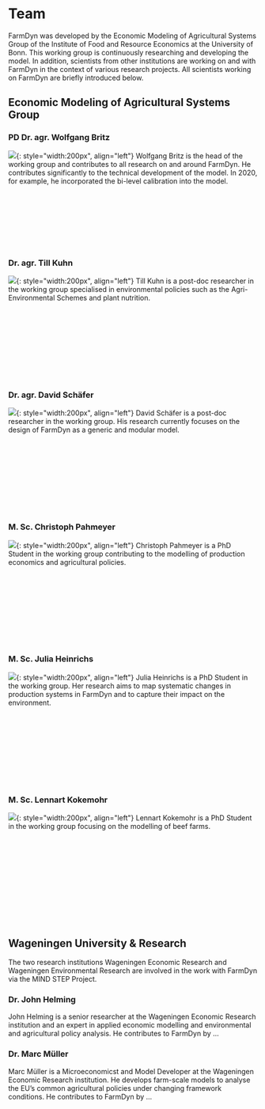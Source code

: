# Team

FarmDyn was developed by the Economic Modeling of Agricultural Systems Group of the Institute of Food and Resource Economics at the University of Bonn. This working group is continuously researching and developing the model. In addition, scientists from other institutions are working on and with FarmDyn in the context of various research projects. All scientists working on FarmDyn are briefly introduced below.

## Economic Modeling of Agricultural Systems Group

### PD Dr. agr. Wolfgang Britz
![](../media/Team/britz.jpg){: style="width:200px", align="left"}
Wolfgang Britz is the head of the working group and contributes to all research on and around FarmDyn. He contributes significantly to the technical development of the model. In 2020, for example, he incorporated the bi-level calibration into the model.
&nbsp;

&nbsp;

&nbsp;

&nbsp;  

&nbsp;  


### Dr. agr. Till Kuhn
![](../media/Team/kuhn.jpg){: style="width:200px", align="left"}
Till Kuhn is a post-doc researcher in the working group specialised in environmental policies such as the Agri-Environmental Schemes and plant nutrition.
&nbsp;

&nbsp;

&nbsp;

&nbsp;  

&nbsp;  

&nbsp;  


### Dr. agr. David Schäfer
![](../media/Team/schaefer.jpg){: style="width:200px", align="left"}
David Schäfer is a post-doc researcher in the working group. His research currently focuses on the design of FarmDyn as a generic and modular model.
&nbsp;

&nbsp;

&nbsp;

&nbsp;  

&nbsp;  

&nbsp;  


### M. Sc. Christoph Pahmeyer
![](../media/Team/pahmeyer.png){: style="width:200px", align="left"}
Christoph Pahmeyer is a PhD Student in the working group contributing to the modelling of production economics and agricultural policies.
&nbsp;

&nbsp;

&nbsp;

&nbsp;  

&nbsp;  

&nbsp;


### M. Sc. Julia Heinrichs
![](../media/Team/heinrichs.jpg){: style="width:200px", align="left"}
Julia Heinrichs is a PhD Student in the working group. Her research aims to map systematic changes in production systems in FarmDyn and to capture their impact on the environment.
&nbsp;

&nbsp;

&nbsp;

&nbsp;  

&nbsp;  

&nbsp;


### M. Sc. Lennart Kokemohr
![](../media/Team/kokemohr.jpg){: style="width:200px", align="left"}
Lennart Kokemohr is a PhD Student in the working group focusing on the modelling of beef farms.
&nbsp;

&nbsp;

&nbsp;

&nbsp;  

&nbsp;  

&nbsp;

&nbsp;


## Wageningen University & Research

The two research institutions Wageningen Economic Research and Wageningen Environmental Research are involved in the work with FarmDyn via the MIND STEP Project.

### Dr. John Helming
John Helming is a senior researcher at the Wageningen Economic Research institution and an expert in applied economic modelling and environmental and agricultural policy analysis. He contributes to FarmDyn by ...  

### Dr. Marc Müller
Marc Müller is a Microeconomicst and Model Developer at the Wageningen Economic Research institution. He develops farm-scale models to analyse the EU’s common agricultural policies under changing framework conditions. He contributes to FarmDyn by ...
